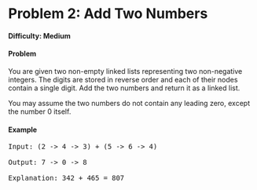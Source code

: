 # Problem 2: Add Two Numbers


#### Difficulty: Medium

#### Problem

You are given two non-empty linked lists representing two non-negative integers.
The digits are stored in reverse order and each of their nodes contain a single
digit. Add the two numbers and return it as a linked list.

You may assume the two numbers do not contain any leading zero, except the
number 0 itself.

#### Example

<pre>
Input: (2 -> 4 -> 3) + (5 -> 6 -> 4)

Output: 7 -> 0 -> 8

Explanation: 342 + 465 = 807
</pre>
